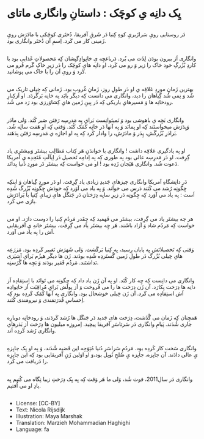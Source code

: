 # یِک دانِه یِ کوچَک : داستانِ وانگاری ماتای

##
دَر روستایی رویِ سَرازَیریِ کوهِ کِنیا دَر شَرقِ آفریقا، دُختَری کوچَکی با مادَرَش رویِ زَمینی کار می کَرد. اِسمِ آن دُختَر وانگاری بود.

##
وانگاری اَز بیرون بودَن لِذَت می بُرد. دَرباغچِه یِ خانِوادِگیِشان کِه مَحصولاتِ غَذایی بود با کاردِ بُزُرگِ خود خاک را زیر وَ رو می کَرد. او دانِه هایِ کوچَک را دَر زیرِ خاکِ گَرم فُرو می کَرد وَ رویِ آن را با خاک می پوشانید.

##
بهترین زَمانِ مورِدِ عَلاقِه یِ او دَر طولِ روز، زَمانِ غُروب بود. زَمانی کِه خِیلی تاریک می شُد وَ نِمی شُد گِیاهان را دید، وانگاری می دانست کِه دیگَر بایَد بِه خانِه بَرگَردَد. او اَزکِنارِ رودخانِه ها وَ مَسیرهایِ باریکی کِه دَر بِینِ زَمین هایِ کِشاوَرزی بود رَد می شُد.

##
وانگاری بَچِه یِ باهوشی بود وَ نَمیتَوانِست بَرایِ بِه مَدرِسِه رَفتَن صَبر کُنَد. وَلی مادَر وَپِدَرَش میخواستَند کِه او بِمانَد وَ بِه آنها دَر خانِه کُمَک کُنَد. وَقتی کِه او هَفت سالِه شُد. بَرادَرِ بُزُرگَش، پِدَر وَ مادَرَش، را وادار کَرد کِه بِه او اجازِه یِ مَدرِسِه رَفتَن بِدَهَند.

##
او بِه یادگیری عَلاقِه داشت ! وانگاری با خواندَنِ هَر کِتاب مَطالِبِ بیشتَر وَبیشتَری یاد گِرِفت. او دَر مَدرِسِه عالی بود بِه طوری کِه بِه اِدامِه تَحصیل دَر اِیالَتِ مُتَحِدِه یِ آمریکا دَعوت شُد. وانگاری هَیَجان زَدِه بود ! او می خواست کِه بیشتَر دَر مورِدِ دُنیا بِدانَد.

##
دَر دانِشگاهِ آمریکا وانگاری چیزهایِ جَدیدِ زیادی یاد گِرِفت. او دَر مورِدِ گِیاهان وَ اینکِه چِگونِه رُشد می کُنَند دَرس می خواند. وَ بِه یاد می آوَرد کِه خودَش چِگونِه بُزُرگ شُدِه اَست : بِه یاد می آوَرد کِه چِگونِه دَر زیرِ سایِه دِرَختان دَر جَنگَل هایِ زیبایِ کِنیا با بَرادَرَش بازی می کَرد.

##
هر چه بیشتَر یاد می گِرِفت، بیشتَر می فَهمید کِه چِقَدر مَردُمِ کِنیا را دوست دارَد. او می خواست کِه مَردُم شاد وَ آزاد باشَند. هَر چِه بیشتَر یاد می گِرِفت، بیشتَر خانهِ یِ آفریقایی اَش را بِه یاد می آوَرد.

##
وَقتی کِه تَحصیلاتَش بِه پایان رِسید، بِه کِنیا بَرگَشت. وَلی شَهرَش تَغییر کَردِه بود. مَزرَعِه هایِ خِیلی بُزُرگ دَر طولِ زَمین گُستَردِه شُدِه بودَند. زَن ها دیگَر هیزُم بَرایِ آشپَزی نَداشتَند. مَردُم فَقیر بودَند وَ بَچِه ها گُرُسنِه.

##
وانگاری می دانِست کِه چِه کار کُنَد. او بِه آن زَن یاد داد کِه چِگونِه می تَوانَد با اِستِفادِه اَز دانِه ها دِرَخت بِکارَد. آن زَن دِرَخت ها را می فُروخت وَ اَز پولَش بَرایِ مُراقِبَت اَز خانِوادِه اَش استِفادِه می کَرد. آن زَن خِیلی خوشحال بود. وانگاری بِه آنها کُمَک کَردِه بود کِه اِحساسِ قُدرَتمَندی وَ نیرومَندی کُنَند.

##
هَمچِنان کِه زَمان می گُذَشت، دِرَخت هایِ جَدید دَر جَنگَل ها رُشد کَردَند، وَ رودخانِه دوبارِه جاری شُدَند. پَیامِ وانگاری دَر سَرتاسَرِ آفریقا پیچید. اِمروزِه میلیون ها دِرَخت اَز بَذرهایِ وانگاری رُشد کَردِه اَند.

##
وانگاری سَخت کار کَردِه بود. مَردُمِ سَراسَرِ دُنیا مُتِوَجِه این قَضیِه شُدَند، وَ بِه او یِک جایِزهِ یِ عالی دادَند. آن جایِزه، جایِزه یِ صُلحِ نُوبِل بود،وَ او اوَلین زَنِ آفریقایی بود کِه این جایِزِه را دَریافت می کَرد.

##
وانگاری دَر سالِ2011، فوت شُد، وَلی ما هَر وَقت کِه بِه یِک دِرَختِ زیبا نِگاه می کُنیم بِه یادِ او می اُفتیم.

##
* License: [CC-BY]
* Text: Nicola Rijsdijk
* Illustration: Maya Marshak
* Translation: Marzieh Mohammadian Haghighi
* Language: fa
